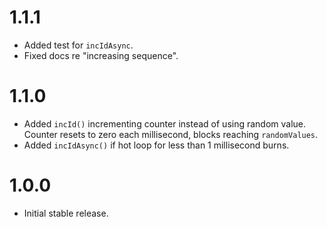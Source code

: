 # 1.1.1

* Added test for `incIdAsync`.
* Fixed docs re "increasing sequence".

# 1.1.0

* Added `incId()` incrementing counter instead of using random value.
  Counter resets to zero each millisecond, blocks reaching `randomValues`.
* Added `incIdAsync()` if hot loop for less than 1 millisecond burns.

# 1.0.0

* Initial stable release.
